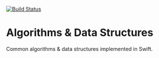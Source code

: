 [![Build Status](https://travis-ci.com/pkrll/Algorithms-Data-Structures.svg?token=yLCV69eJpRMMqJ5FRp1m&branch=master)](https://travis-ci.com/pkrll/Algorithms-Data-Structures)
# Algorithms & Data Structures
Common algorithms &amp; data structures implemented in Swift.
